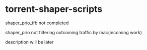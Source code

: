 # torrent-shaper-scripts
shaper_prio_ifb not completed

shaper_prio not filtering outcoming traffic by mac(incoming work)

description will be later

